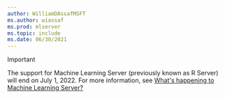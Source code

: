 ```yaml
---
author: WilliamDAssafMSFT
ms.author: wiassaf
ms.prod: mlserver
ms.topic: include
ms.date: 06/30/2021
---
```


> [!IMPORTANT]
> The support for Machine Learning Server (previously known as R Server) will end on July 1, 2022. For more information, see [What's happening to Machine Learning Server?](/machine-learning-server/what-is-happening-to-machine-learning-server)